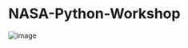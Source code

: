 # NASA-Python-Workshop

![image](https://user-images.githubusercontent.com/62675121/134965098-96369075-1710-4768-9eda-f75d799fd61a.png)
